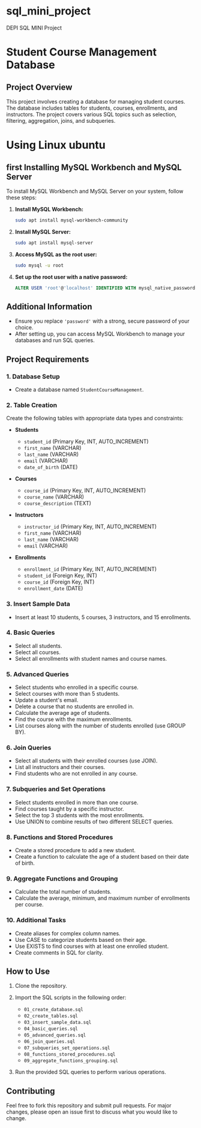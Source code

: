 # sql_mini_project
DEPI SQL MINI Project
# Student Course Management Database

## Project Overview

This project involves creating a database for managing student courses. The database includes tables for students, courses, enrollments, and instructors. The project covers various SQL topics such as selection, filtering, aggregation, joins, and subqueries.

# Using Linux ubuntu

## first Installing MySQL Workbench and MySQL Server

To install MySQL Workbench and MySQL Server on your system, follow these steps:

1. **Install MySQL Workbench:**

    ```bash
    sudo apt install mysql-workbench-community
    ```

2. **Install MySQL Server:**

    ```bash
    sudo apt install mysql-server
    ```

3. **Access MySQL as the root user:**

    ```bash
    sudo mysql -u root
    ```

4. **Set up the root user with a native password:**

    ```sql
    ALTER USER 'root'@'localhost' IDENTIFIED WITH mysql_native_password BY 'password';
    ```

## Additional Information

- Ensure you replace `'password'` with a strong, secure password of your choice.
- After setting up, you can access MySQL Workbench to manage your databases and run SQL queries.




## Project Requirements

### 1. Database Setup

- Create a database named `StudentCourseManagement`.

### 2. Table Creation

Create the following tables with appropriate data types and constraints:

- **Students**
  - `student_id` (Primary Key, INT, AUTO_INCREMENT)
  - `first_name` (VARCHAR)
  - `last_name` (VARCHAR)
  - `email` (VARCHAR)
  - `date_of_birth` (DATE)

- **Courses**
  - `course_id` (Primary Key, INT, AUTO_INCREMENT)
  - `course_name` (VARCHAR)
  - `course_description` (TEXT)

- **Instructors**
  - `instructor_id` (Primary Key, INT, AUTO_INCREMENT)
  - `first_name` (VARCHAR)
  - `last_name` (VARCHAR)
  - `email` (VARCHAR)

- **Enrollments**
  - `enrollment_id` (Primary Key, INT, AUTO_INCREMENT)
  - `student_id` (Foreign Key, INT)
  - `course_id` (Foreign Key, INT)
  - `enrollment_date` (DATE)

### 3. Insert Sample Data

- Insert at least 10 students, 5 courses, 3 instructors, and 15 enrollments.

### 4. Basic Queries

- Select all students.
- Select all courses.
- Select all enrollments with student names and course names.

### 5. Advanced Queries

- Select students who enrolled in a specific course.
- Select courses with more than 5 students.
- Update a student's email.
- Delete a course that no students are enrolled in.
- Calculate the average age of students.
- Find the course with the maximum enrollments.
- List courses along with the number of students enrolled (use GROUP BY).

### 6. Join Queries

- Select all students with their enrolled courses (use JOIN).
- List all instructors and their courses.
- Find students who are not enrolled in any course.

### 7. Subqueries and Set Operations

- Select students enrolled in more than one course.
- Find courses taught by a specific instructor.
- Select the top 3 students with the most enrollments.
- Use UNION to combine results of two different SELECT queries.

### 8. Functions and Stored Procedures

- Create a stored procedure to add a new student.
- Create a function to calculate the age of a student based on their date of birth.

### 9. Aggregate Functions and Grouping

- Calculate the total number of students.
- Calculate the average, minimum, and maximum number of enrollments per course.

### 10. Additional Tasks

- Create aliases for complex column names.
- Use CASE to categorize students based on their age.
- Use EXISTS to find courses with at least one enrolled student.
- Create comments in SQL for clarity.

## How to Use

1. Clone the repository.
2. Import the SQL scripts in the following order:
    - `01_create_database.sql`
    - `02_create_tables.sql`
    - `03_insert_sample_data.sql`
    - `04_basic_queries.sql`
    - `05_advanced_queries.sql`
    - `06_join_queries.sql`
    - `07_subqueries_set_operations.sql`
    - `08_functions_stored_procedures.sql`
    - `09_aggregate_functions_grouping.sql`

3. Run the provided SQL queries to perform various operations.

## Contributing

Feel free to fork this repository and submit pull requests. For major changes, please open an issue first to discuss what you would like to change.

